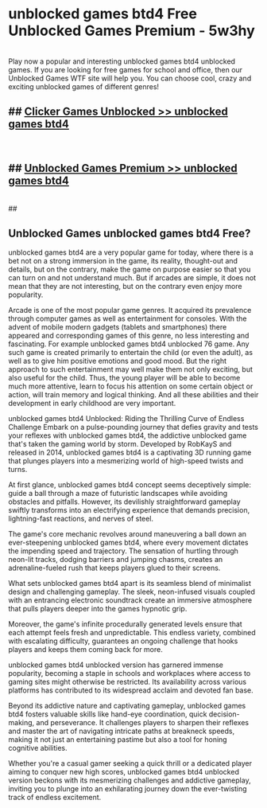# unblocked games btd4  Free Unblocked Games Premium - 5w3hy <br>
<br>
Play now a popular and interesting unblocked games btd4 unblocked games. If you are looking for free games for school and office, then our Unblocked Games WTF site will help you. You can choose cool, crazy and exciting unblocked games of different genres!


## ##  [Clicker Games Unblocked >> unblocked games btd4](http://freeplayer.one?title=unblocked_games_btd4&ref=UGames)
  <br>

##  ## [Unblocked Games Premium >> unblocked games btd4](http://freeplayer.one?title=unblocked_games_btd4&ref=UGames)
  <br>
  ##



## Unblocked Games unblocked games btd4 Free?

unblocked games btd4 are a very popular game for today, where there is a bet not on a strong immersion in the game, its reality, thought-out and details, but on the contrary, make the game on purpose easier so that you can turn on and not understand much. But if arcades are simple, it does not mean that they are not interesting, but on the contrary even enjoy more popularity.

Arcade is one of the most popular game genres. It acquired its prevalence through computer games as well as entertainment for consoles. With the advent of mobile modern gadgets (tablets and smartphones) there appeared and corresponding games of this genre, no less interesting and fascinating. For example unblocked games btd4 unblocked 76 game. Any such game is created primarily to entertain the child (or even the adult), as well as to give him positive emotions and good mood. But the right approach to such entertainment may well make them not only exciting, but also useful for the child. Thus, the young player will be able to become much more attentive, learn to focus his attention on some certain object or action, will train memory and logical thinking. And all these abilities and their development in early childhood are very important.

unblocked games btd4 Unblocked: Riding the Thrilling Curve of Endless Challenge
Embark on a pulse-pounding journey that defies gravity and tests your reflexes with unblocked games btd4, the addictive unblocked game that's taken the gaming world by storm. Developed by RobKayS and released in 2014, unblocked games btd4 is a captivating 3D running game that plunges players into a mesmerizing world of high-speed twists and turns.

At first glance, unblocked games btd4 concept seems deceptively simple: guide a ball through a maze of futuristic landscapes while avoiding obstacles and pitfalls. However, its devilishly straightforward gameplay swiftly transforms into an electrifying experience that demands precision, lightning-fast reactions, and nerves of steel.

The game's core mechanic revolves around maneuvering a ball down an ever-steepening unblocked games btd4, where every movement dictates the impending speed and trajectory. The sensation of hurtling through neon-lit tracks, dodging barriers and jumping chasms, creates an adrenaline-fueled rush that keeps players glued to their screens.

What sets unblocked games btd4 apart is its seamless blend of minimalist design and challenging gameplay. The sleek, neon-infused visuals coupled with an entrancing electronic soundtrack create an immersive atmosphere that pulls players deeper into the games hypnotic grip.

Moreover, the game's infinite procedurally generated levels ensure that each attempt feels fresh and unpredictable. This endless variety, combined with escalating difficulty, guarantees an ongoing challenge that hooks players and keeps them coming back for more.

unblocked games btd4 unblocked version has garnered immense popularity, becoming a staple in schools and workplaces where access to gaming sites might otherwise be restricted. Its availability across various platforms has contributed to its widespread acclaim and devoted fan base.

Beyond its addictive nature and captivating gameplay, unblocked games btd4 fosters valuable skills like hand-eye coordination, quick decision-making, and perseverance. It challenges players to sharpen their reflexes and master the art of navigating intricate paths at breakneck speeds, making it not just an entertaining pastime but also a tool for honing cognitive abilities.

Whether you're a casual gamer seeking a quick thrill or a dedicated player aiming to conquer new high scores, unblocked games btd4 unblocked version beckons with its mesmerizing challenges and addictive gameplay, inviting you to plunge into an exhilarating journey down the ever-twisting track of endless excitement.